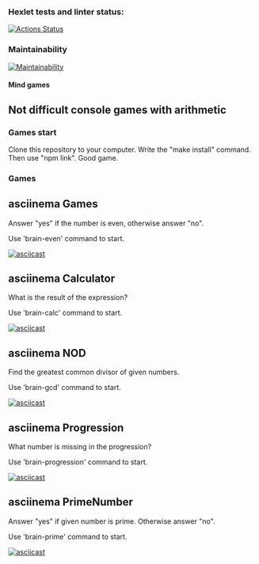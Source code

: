 ### Hexlet tests and linter status:
[![Actions Status](https://github.com/GatyzkayaGeka/frontend-project-44/workflows/hexlet-check/badge.svg)](https://github.com/GatyzkayaGeka/frontend-project-44/actions)

### Maintainability
[![Maintainability](https://api.codeclimate.com/v1/badges/6fa9b3970527baf94b5b/maintainability)](https://codeclimate.com/github/GatyzkayaGeka/frontend-project-44/maintainability)

#### Mind games

## Not difficult console games with arithmetic

### Games start

Clone this repository to your computer. Write the "make install" command. Then use "npm link". Good game.

### Games

## asciinema Games

Answer "yes" if the number is even, otherwise answer "no".

Use 'brain-even' command to start.

[![asciicast](https://asciinema.org/a/c9R5WPxi4h2zG40AaVBOsqy9D.svg)](https://asciinema.org/a/c9R5WPxi4h2zG40AaVBOsqy9D)

## asciinema Calculator

What is the result of the expression?

Use 'brain-calc' command to start.

[![asciicast](https://asciinema.org/a/538589.svg)](https://asciinema.org/a/538589)

## asciinema NOD

Find the greatest common divisor of given numbers.

Use 'brain-gcd' command to start.

[![asciicast](https://asciinema.org/a/538696.svg)](https://asciinema.org/a/538696)

## asciinema Progression

What number is missing in the progression?

Use 'brain-progression' command to start.

[![asciicast](https://asciinema.org/a/539457.svg)](https://asciinema.org/a/539457)

## asciinema PrimeNumber

Answer "yes" if given number is prime. Otherwise answer "no".

Use 'brain-prime' command to start.

[![asciicast](https://asciinema.org/a/539549.svg)](https://asciinema.org/a/539549)